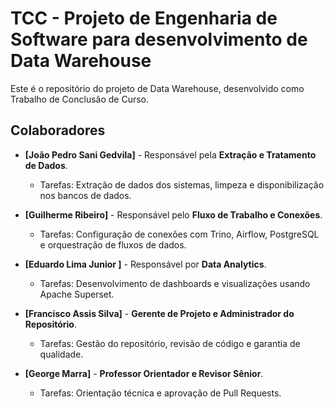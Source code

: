 # TCC - Projeto de Engenharia de Software para desenvolvimento de Data Warehouse

Este é o repositório do projeto de Data Warehouse, desenvolvido como Trabalho de Conclusão de Curso.

## Colaboradores

* **[João Pedro Sani Gedvila]** - Responsável pela **Extração e Tratamento de Dados**.
    * Tarefas: Extração de dados dos sistemas, limpeza e disponibilização nos bancos de dados.

* **[Guilherme Ribeiro]** - Responsável pelo **Fluxo de Trabalho e Conexões**.
    * Tarefas: Configuração de conexões com Trino, Airflow, PostgreSQL e orquestração de fluxos de dados.

* **[Eduardo Lima Junior ]** - Responsável por **Data Analytics**.
    * Tarefas: Desenvolvimento de dashboards e visualizações usando Apache Superset.

* **[Francisco Assis Silva]** - **Gerente de Projeto e Administrador do Repositório**.
    * Tarefas: Gestão do repositório, revisão de código e garantia de qualidade.

* **[George Marra]** - **Professor Orientador e Revisor Sênior**.
    * Tarefas: Orientação técnica e aprovação de Pull Requests.
